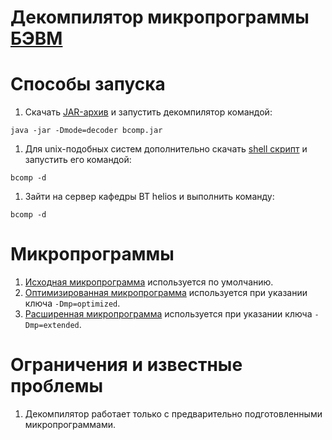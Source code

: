 # Декомпилятор микропрограммы [БЭВМ](bcomp.md) #



# Способы запуска #

  1. Скачать [JAR-архив](http://helios.cs.ifmo.ru/bcomp/bcomp.jar) и запустить декомпилятор командой:
```
java -jar -Dmode=decoder bcomp.jar
```
  1. Для unix-подобных систем дополнительно скачать [shell скрипт](https://bcomp.googlecode.com/svn/trunk/bcomp-ui/src/main/resources/bcomp) и запустить его командой:
```
bcomp -d
```
  1. Зайти на сервер кафедры ВТ helios и выполнить команду:
```
bcomp -d
```

# Микропрограммы #
  1. [Исходная микропрограмма](BaseMicroProgram.md) используется по умолчанию.
  1. [Оптимизированная микропрограмма](OptimizedMicroProgram.md) используется при указании ключа `-Dmp=optimized`.
  1. [Расширенная микропрограмма](ExtendedMicroProgram.md) используется при указании ключа `-Dmp=extended`.

# Ограничения и известные проблемы #
  1. Декомпилятор работает только с предварительно подготовленными микропрограммами.